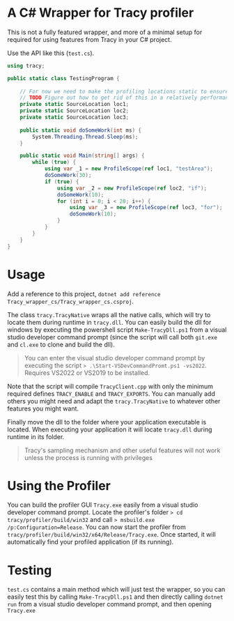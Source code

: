 # A C# Wrapper for Tracy profiler

This is not a fully featured wrapper, and more of a minimal setup for required for using features from Tracy in your C# project.

Use the API like this (`test.cs`).

```cs
using tracy;

public static class TestingProgram {
        
    // For now we need to make the profiling locations static to ensure its lifetime...
    // TODO Figure out how to get rid of this in a relatively performant way
    private static SourceLocation loc1;
    private static SourceLocation loc2;
    private static SourceLocation loc3;
    
    public static void doSomeWork(int ms) {
        System.Threading.Thread.Sleep(ms);
    }

    public static void Main(string[] args) {
        while (true) {
            using var _1 = new ProfileScope(ref loc1, "testArea");
            doSomeWork(30);
            if (true) {
                using var _2 = new ProfileScope(ref loc2, "if");
                doSomeWork(10);
                for (int i = 0; i < 20; i++) {
                    using var _3 = new ProfileScope(ref loc3, "for");
                    doSomeWork(10);
                }
            }
        }
    }
}
```

# Usage

Add a reference to this project, `dotnet add reference Tracy_wrapper_cs/Tracy_wrapper_cs.csproj`.

The class `tracy.TracyNative` wraps all the native calls, which will try to locate them during runtime in `tracy.dll`. You can easily build the dll for windows by executing the powershell script `Make-TracyDll.ps1` from a visual studio developer command prompt (since the script will call both `git.exe` and `cl.exe` to clone and build the dll).

> You can enter the visual studio developer command prompt by executing the script `> .\Start-VSDevCommandPromt.ps1 -vs2022`. Requires VS2022 or VS2019 to be installed.

Note that the script will compile `TracyClient.cpp` with only the minimum required defines `TRACY_ENABLE` and `TRACY_EXPORTS`. You can manually add others you might need and adapt the `tracy.TracyNative` to whatever other features you might want.

Finally move the dll to the folder where your application executable is located. When executing your application it will locate `tracy.dll` during runtime in its folder.

> Tracy's sampling mechanism and other useful features will not work unless the process is running with privileges

# Using the Profiler

You can build the profiler GUI `Tracy.exe` easily from a visual studio developer command prompt. Locate the profiler's folder `> cd tracy/profiler/build/win32` and call `> msbuild.exe /p:Configuration=Release`. You can now start the profiler from `tracy/profiler/build/win32/x64/Release/Tracy.exe`. Once started, it will automatically find your profiled application (if its running).

# Testing

`test.cs` contains a main method which will just test the wrapper, so you can easily test this by calling `Make-TracyDll.ps1` and then directly calling `dotnet run` from a visual studio developer command prompt, and then opening `Tracy.exe`
